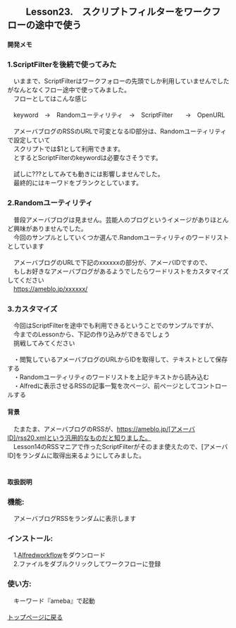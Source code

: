 ## 　　Lesson23.　スクリプトフィルターをワークフローの途中で使う  
#### 開発メモ
### 1.ScriptFilterを後続で使ってみた
　いままで、ScriptFilterはワークフォローの先頭でしか利用していませんでしたがなんとなくフロー途中で使ってみました。
<br>　フローとしてはこんな感じ
<br>
<br>　keyword　→　Randomユーティリティ　→　ScriptFilter　　→　OpenURL
<br>
<br>　アメーバブログのRSSのURLで可変となるID部分は、Randomユーティリティで設定していて
<br>　スクリプトでは$1として利用できます。
<br>　とするとScriptFilterのkeywordは必要なさそうです。
<br>
<br>　試しに???としてみても動きには影響しませんでした。
<br>　最終的にはキーワドをブランクとしています。
### 2.Randomユーティリティ
　普段アメーバブログは見ません。芸能人のブログというイメージがありほとんど興味がありませんでした。
<br>　今回のサンプルとしていくつか選んで.Randomユーティリティのワードリストとしています
<br> 
<br>　アメーバブログのURLで下記のxxxxxxの部分が、アメーバIDですので、
<br>　もしお好きなアメーバブログがあるようでしたらワードリストをカスタマイズしてください
<br>　https://ameblo.jp/xxxxxx/
### 3.カスタマイズ
　今回はScriptFilterを途中でも利用できるということでのサンプルですが、
<br>　今までのLessonから、下記の作り込みができるでしょう
<br>　挑戦してみてください
<br>
<br>　・閲覧しているアメーバブログのURLからIDを取得して、テキストとして保存する
<br>　・Randomユーティリティのワードリストを上記テキストから読み込む
<br>　・Alfredに表示させるRSSの記事一覧を次ページ、前ページとしてコントロールする
<br>
#### 背景
　たまたま、アメーバブログのRSSが、https://ameblo.jp/[アメーバID]/rss20.xmlという汎用的なものだと知りました。
<br>　Lesson14のRSSマニアで作ったScriptFilterがそのまま使えたので、[アメーバID]をランダムに取得出来るようにしてみました。
　
<br>　
#### 取扱説明
### 機能:
　アメーバブログRSSをランダムに表示します
### インストール:
　1.[Alfredworkflow](https://github.com/KitanoTamotsu/ameba/releases/download/1.0/ameba.alfredworkflow.zip)をダウンロード 
<br>　2.ファイルをダブルクリックしてワークフローに登録
### 使い方:
　キーワード『ameba』で起動
<br>
<br>
[トップページに戻る](https://kitanotamotsu.github.io/)


